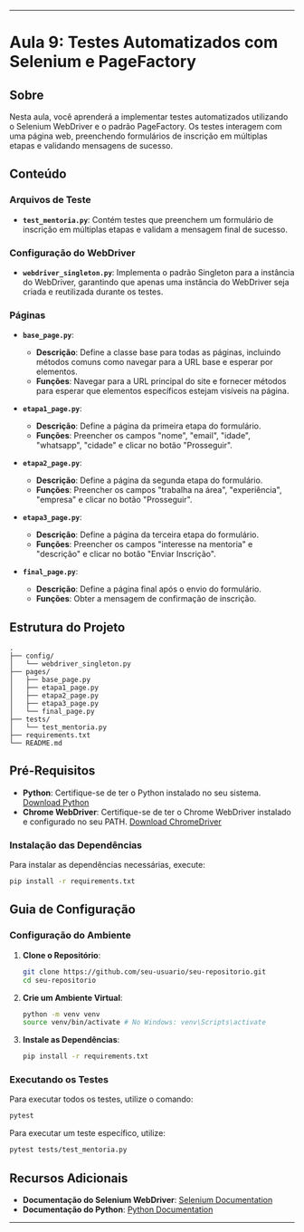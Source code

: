 
---

# Aula 9: Testes Automatizados com Selenium e PageFactory

## Sobre

Nesta aula, você aprenderá a implementar testes automatizados utilizando o Selenium WebDriver e o padrão PageFactory. Os testes interagem com uma página web, preenchendo formulários de inscrição em múltiplas etapas e validando mensagens de sucesso.

## Conteúdo

### Arquivos de Teste

- **`test_mentoria.py`**: Contém testes que preenchem um formulário de inscrição em múltiplas etapas e validam a mensagem final de sucesso.

### Configuração do WebDriver

- **`webdriver_singleton.py`**: Implementa o padrão Singleton para a instância do WebDriver, garantindo que apenas uma instância do WebDriver seja criada e reutilizada durante os testes.

### Páginas

- **`base_page.py`**: 
  - **Descrição**: Define a classe base para todas as páginas, incluindo métodos comuns como navegar para a URL base e esperar por elementos.
  - **Funções**: Navegar para a URL principal do site e fornecer métodos para esperar que elementos específicos estejam visíveis na página.

- **`etapa1_page.py`**:
  - **Descrição**: Define a página da primeira etapa do formulário.
  - **Funções**: Preencher os campos "nome", "email", "idade", "whatsapp", "cidade" e clicar no botão "Prosseguir".

- **`etapa2_page.py`**:
  - **Descrição**: Define a página da segunda etapa do formulário.
  - **Funções**: Preencher os campos "trabalha na área", "experiência", "empresa" e clicar no botão "Prosseguir".

- **`etapa3_page.py`**:
  - **Descrição**: Define a página da terceira etapa do formulário.
  - **Funções**: Preencher os campos "interesse na mentoria" e "descrição" e clicar no botão "Enviar Inscrição".

- **`final_page.py`**:
  - **Descrição**: Define a página final após o envio do formulário.
  - **Funções**: Obter a mensagem de confirmação de inscrição.

## Estrutura do Projeto

```
.
├── config/
│   └── webdriver_singleton.py
├── pages/
│   ├── base_page.py
│   ├── etapa1_page.py
│   ├── etapa2_page.py
│   ├── etapa3_page.py
│   └── final_page.py
├── tests/
│   └── test_mentoria.py
├── requirements.txt
└── README.md
```

## Pré-Requisitos

- **Python**: Certifique-se de ter o Python instalado no seu sistema. [Download Python](https://www.python.org/downloads/)
- **Chrome WebDriver**: Certifique-se de ter o Chrome WebDriver instalado e configurado no seu PATH. [Download ChromeDriver](https://sites.google.com/a/chromium.org/chromedriver/downloads)

### Instalação das Dependências

Para instalar as dependências necessárias, execute:
```sh
pip install -r requirements.txt
```

## Guia de Configuração

### Configuração do Ambiente

1. **Clone o Repositório**:
   ```sh
   git clone https://github.com/seu-usuario/seu-repositorio.git
   cd seu-repositorio
   ```

2. **Crie um Ambiente Virtual**:
   ```sh
   python -m venv venv
   source venv/bin/activate # No Windows: venv\Scripts\activate
   ```

3. **Instale as Dependências**:
   ```sh
   pip install -r requirements.txt
   ```

### Executando os Testes

Para executar todos os testes, utilize o comando:
```sh
pytest
```

Para executar um teste específico, utilize:
```sh
pytest tests/test_mentoria.py
```

## Recursos Adicionais

- **Documentação do Selenium WebDriver**: [Selenium Documentation](https://www.selenium.dev/documentation/en/)
- **Documentação do Python**: [Python Documentation](https://docs.python.org/3/)



---

